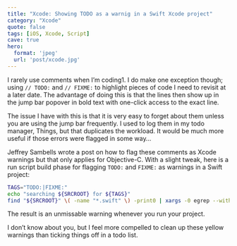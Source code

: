 ```yaml
---
title: "Xcode: Showing TODO as a warnig in a Swift Xcode project"
category: "Xcode"
quote: false
tags: [iOS, Xcode, Script]
cave: true
hero:
  format: 'jpeg'
  url: 'post/xcode.jpg'
---
```

I rarely use comments when I’m coding1. I do make one exception though; using `// TODO:` and `// FIXME:` to highlight pieces of code I need to revisit at a later date. The advantage of doing this is that the lines then show up in the jump bar popover in bold text with one-click access to the exact line.

The issue I have with this is that it is very easy to forget about them unless you are using the jump bar frequently. I used to log them in my todo manager, Things, but that duplicates the workload. It would be much more useful if those errors were flagged in some way…

Jeffrey Sambells wrote a post on how to flag these comments as Xcode warnings but that only applies for Objective-C. With a slight tweak, here is a run script build phase for flagging `TODO:` and `FIXME:` as warnings in a Swift project:

```sh
TAGS="TODO:|FIXME:"
echo "searching ${SRCROOT} for ${TAGS}"
find "${SRCROOT}" \( -name "*.swift" \) -print0 | xargs -0 egrep --with-filename --line-number --only-matching "($TAGS).*\$" | perl -p -e "s/($TAGS)/ warning: \$1/"
```

The result is an unmissable warning whenever you run your project.

I don’t know about you, but I feel more compelled to clean up these yellow warnings than ticking things off in a todo list.
